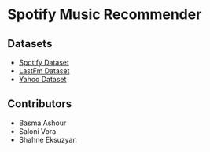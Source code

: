 # Spotify Music Recommender

##  Datasets
- [Spotify Dataset](https://www.kaggle.com/yamaerenay/spotify-dataset-19212020-160k-tracks?select=tracks.csv)
- [LastFm Dataset](https://www.kaggle.com/ravichaubey1506/lastfm)
- [Yahoo Dataset](https://webscope.sandbox.yahoo.com/catalog.php?datatype=r&did=1)

## Contributors
- Basma Ashour
- Saloni Vora
- Shahne Eksuzyan


